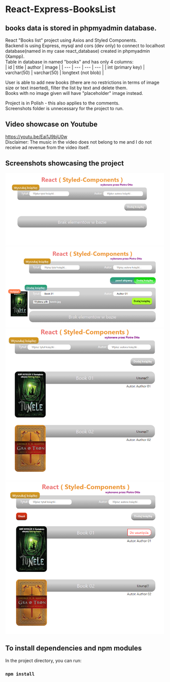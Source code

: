 # React-Express-BooksList
## books data is stored in phpmyadmin database.

React "Books list" project using Axios and Styled Components. </br>
Backend is using Express, mysql and cors (dev only) to connect to localhost database(named in my case react_database) created in phpmyadmin (Xampp). </br>
Table in database in named "books" and has only 4 columns:  </br>
| id | title | author | image |
| --- | --- | --- | --- |
| int (primary key) | varchar(50)  | varchar(50) | longtext (not blob) | </br>

User is able to add new books (there are no restrictions in terms of image size or text inserted), filter the list by text and delete them. </br>
Books with no image given will have "placeholder" image instead. </br>

Project is in Polish - this also applies to the comments. </br>
Screenshots folder is unnecessary for the project to run. </br>

## Video showcase on Youtube
https://youtu.be/Eai1J9bjU0w </br>
Disclaimer: The music in the video does not belong to me and I do not receive ad revenue from the video itself.

## Screenshots showcasing the project

<img src="https://github.com/PiotrOtta/React-Express-BooksList/blob/main/screenshots/booklist_01.png" width="500">
<img src="https://github.com/PiotrOtta/React-Express-BooksList/blob/main/screenshots/booklist_02.png" width="500">
<img src="https://github.com/PiotrOtta/React-Express-BooksList/blob/main/screenshots/booklist_03.png" width="500">
<img src="https://github.com/PiotrOtta/React-Express-BooksList/blob/main/screenshots/booklist_04.png" width="500">

## To install dependencies and npm modules

In the project directory, you can run:

### `npm install`
